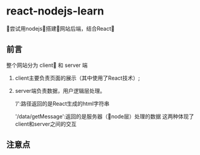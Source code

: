 # react-nodejs-learn

尝试用nodejs搭建网站后端，结合React

## 前言
整个网站分为 client 和 server 端
1. client主要负责页面的展示（其中使用了React技术）;
2. server端负责数据，用户逻辑层处理。

   ’/':路径返回的是React生成的html字符串
   
   '/data/getMessage':返回的是服务器（node层）处理的数据
   这两种体现了client和server之间的交互

## 注意点
